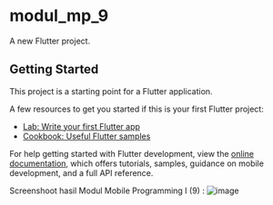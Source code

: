 # modul_mp_9

A new Flutter project.

## Getting Started

This project is a starting point for a Flutter application.

A few resources to get you started if this is your first Flutter project:

- [Lab: Write your first Flutter app](https://docs.flutter.dev/get-started/codelab)
- [Cookbook: Useful Flutter samples](https://docs.flutter.dev/cookbook)

For help getting started with Flutter development, view the
[online documentation](https://docs.flutter.dev/), which offers tutorials,
samples, guidance on mobile development, and a full API reference.

Screenshoot hasil Modul Mobile Programming I (9) :
![image](https://github.com/adityamputra27/modul-mp-9/assets/68887223/6cc2118f-433b-4704-9ab8-b97e74b980ba)
